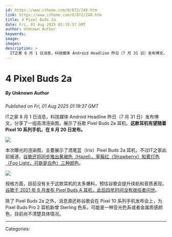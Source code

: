 ```yaml
---
id: https://www.ithome.com/0/872/248.htm
link: https://www.ithome.com/0/872/248.htm
title: 4 Pixel Buds 2a
date: Fri, 01 Aug 2025 01:19:37 GMT
author: Unknown Author
keywords: 
image: 
images: 
description: >
  IT之家 8 月 1 日消息，科技媒体 Android Headline 昨日（7 月 31 日）发布博文，分享了一组高清渲染图，展示了谷歌 Pixel Buds 2a 耳机。这款耳机有望随着 Pixel 10 系列手机，在 8 月 20 日发布。本次曝光的渲染图，主要展示了鸢尾蓝（Iris）Pixel Buds 2a 耳机，不过IT之家此前报道，谷歌还将同步推出黄褐色（Hazel）、草莓红（Strawberry）和雾灯色（Fog Light，可能是白色）三种颜色。规格方面，目前没有关于这款耳机的太多爆料，预估谷歌会提升续航和音质表现。谷歌于 2021 年 6 月发布 Pixel Buds A 耳机，此后四年时间没有继任者问世。除了 Pixel Buds 2a 之外，消息源还称谷歌会在 Pixel 10 系列手机发布会上，为 Pixel Buds Pro 2 耳机新增 Sterling 色系，可能是一种亚光色系或者金属质感颜色，目前尚不清楚具体情况。
---
```

# 4 Pixel Buds 2a
##### By Unknown Author
_Published on Fri, 01 Aug 2025 01:19:37 GMT_

IT之家 8 月 1 日消息，科技媒体 Android Headline 昨日（7 月 31 日）发布博文，分享了一组高清渲染图，展示了谷歌 Pixel Buds 2a 耳机。**这款耳机有望随着 Pixel 10 系列手机，在 8 月 20 日发布。**

![](https://img.ithome.com/newsuploadfiles/2025/8/d6d9f171-594e-4c08-ba7a-654c70785a3f.jpg?x-bce-process=image/format,f_auto)

本次曝光的渲染图，主要展示了鸢尾蓝（Iris）Pixel Buds 2a 耳机，不过IT之家此前报道，[谷歌还将同步推出黄褐色（Hazel）、草莓红（Strawberry）和雾灯色（Fog Light，可能是白色）三种颜色](https://www.ithome.com/0/865/770.htm)。

![](https://img.ithome.com/newsuploadfiles/2025/8/30c85c32-95a2-4af0-82ad-855db0a6d9d3.png?x-bce-process=image/format,f_auto)

规格方面，目前没有关于这款耳机的太多爆料，预估谷歌会提升续航和音质表现。[谷歌于 2021 年 6 月发布 Pixel Buds A 耳机，此后四年时间没有继任者问世](https://www.ithome.com/0/865/770.htm)。

除了 Pixel Buds 2a 之外，消息源还称谷歌会在 Pixel 10 系列手机发布会上，为 Pixel Buds Pro 2 耳机新增 Sterling 色系，可能是一种亚光色系或者金属质感颜色，目前尚不清楚具体情况。

---
Categories: 